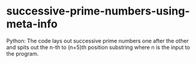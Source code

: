 # successive-prime-numbers-using-meta-info
Python: The code lays out successive prime numbers one after the other and spits out the n-th to (n+5)th position substring where n is the input to the program.
